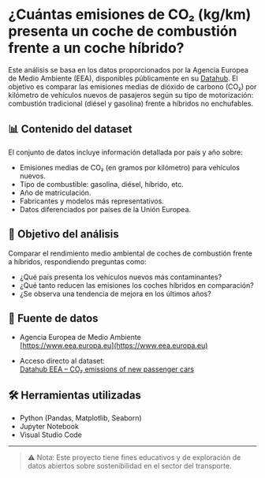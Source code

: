 # ¿Cuántas emisiones de CO₂ (kg/km) presenta un coche de combustión frente a un coche híbrido?

Este análisis se basa en los datos proporcionados por la Agencia Europea de Medio Ambiente (EEA), disponibles públicamente en su [Datahub](https://www.eea.europa.eu/en/datahub/datahubitem-view/1c1ffad2-34c3-471b-bd69-dd013cdd7b80). El objetivo es comparar las emisiones medias de dióxido de carbono (CO₂) por kilómetro de vehículos nuevos de pasajeros según su tipo de motorización: combustión tradicional (diésel y gasolina) frente a híbridos no enchufables.

## 📊 Contenido del dataset

El conjunto de datos incluye información detallada por país y año sobre:

- Emisiones medias de CO₂ (en gramos por kilómetro) para vehículos nuevos.
- Tipo de combustible: gasolina, diésel, híbrido, etc.
- Año de matriculación.
- Fabricantes y modelos más representativos.
- Datos diferenciados por países de la Unión Europea.

## 🎯 Objetivo del análisis

Comparar el rendimiento medio ambiental de coches de combustión frente a híbridos, respondiendo preguntas como:

- ¿Qué país presenta los vehículos nuevos más contaminantes?
- ¿Qué tanto reducen las emisiones los coches híbridos en comparación?
- ¿Se observa una tendencia de mejora en los últimos años?

## 📁 Fuente de datos

- Agencia Europea de Medio Ambiente  
  [https://www.eea.europa.eu](https://www.eea.europa.eu)

- Acceso directo al dataset:  
  [Datahub EEA – CO₂ emissions of new passenger cars](https://www.eea.europa.eu/en/datahub/datahubitem-view/1c1ffad2-34c3-471b-bd69-dd013cdd7b80)

## 🛠️ Herramientas utilizadas

- Python (Pandas, Matplotlib, Seaborn)
- Jupyter Notebook
- Visual Studio Code

---

> ⚠️ Nota: Este proyecto tiene fines educativos y de exploración de datos abiertos sobre sostenibilidad en el sector del transporte.
